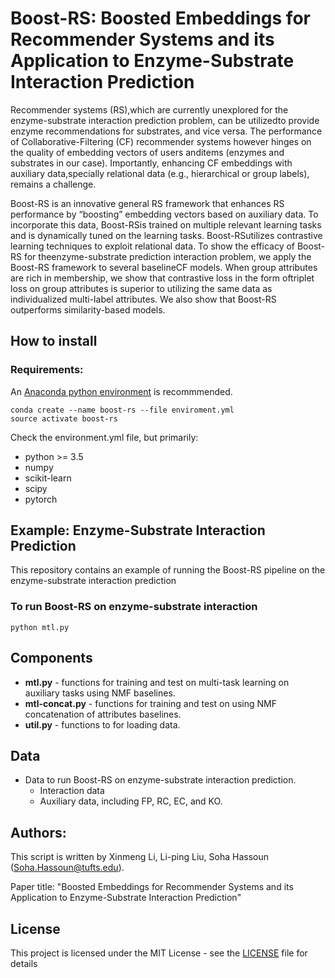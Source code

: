 # Boost-RS: Boosted Embeddings for Recommender Systems and its Application to Enzyme-Substrate Interaction Prediction
Recommender systems (RS),which are currently unexplored for the enzyme-substrate interaction prediction problem, can be utilizedto provide enzyme recommendations for substrates, and vice versa. The performance of Collaborative-Filtering (CF) recommender systems however hinges on the quality of embedding vectors of users anditems (enzymes and substrates in our case). Importantly, enhancing CF embeddings with auxiliary data,specially relational data (e.g., hierarchical or group labels), remains a challenge.

Boost-RS is an  innovative  general  RS  framework that  enhances RS performance by “boosting” embedding vectors based on auxiliary data. To incorporate this data, Boost-RSis trained on multiple relevant learning tasks and is dynamically tuned on the learning tasks. Boost-RSutilizes contrastive learning techniques to exploit relational data. To show the efficacy of Boost-RS for theenzyme-substrate prediction interaction problem, we apply the Boost-RS framework to several baselineCF models. When group attributes are rich in membership, we show that contrastive loss in the form oftriplet loss on group attributes is superior to utilizing the same data as individualized multi-label attributes. We also show that Boost-RS outperforms similarity-based models. 

## How to install
### Requirements: 
An [Anaconda python environment](https://www.anaconda.com/download) is recommmended.

```
conda create --name boost-rs --file enviroment.yml
source activate boost-rs
```

Check the environment.yml file, but primarily:
- python >= 3.5
- numpy
- scikit-learn
- scipy
- pytorch


## Example: Enzyme-Substrate Interaction Prediction

This repository contains an example of running the Boost-RS pipeline on the enzyme-substrate interaction prediction
### To run Boost-RS on enzyme-substrate interaction
```
python mtl.py 
```


## Components
- **mtl.py** -  functions for training and test on multi-task learning on auxiliary tasks using NMF baselines.
- **mtl-concat.py** - functions for training and test on using NMF concatenation of attributes baselines. 
- **util.py** - functions to for loading data.

## Data

- Data to run Boost-RS on enzyme-substrate interaction prediction.
  - Interaction data
  - Auxiliary data, including FP, RC, EC, and KO.

## Authors:
This script is written by Xinmeng Li, Li-ping Liu, Soha Hassoun (Soha.Hassoun@tufts.edu). 

Paper title: "Boosted Embeddings for Recommender Systems and its Application to Enzyme-Substrate Interaction Prediction"

## License

This project is licensed under the MIT License - see the [LICENSE](LICENSE) file for details

